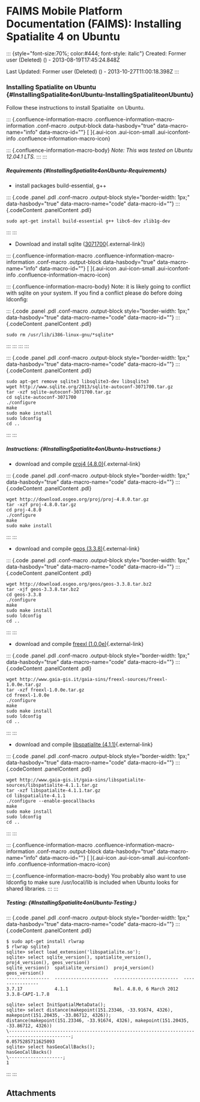 FAIMS Mobile Platform Documentation (FAIMS): Installing Spatialite 4 on Ubuntu
==============================================================================

::: {style="font-size:70%; color:#444; font-style: italic"}
Created: Former user (Deleted) () - 2013-08-19T17:45:24.848Z

Last Updated: Former user (Deleted) () - 2013-10-27T11:00:18.398Z
:::

<div>

### Installing Spatialite on Ubuntu {#InstallingSpatialite4onUbuntu-InstallingSpatialiteonUbuntu}

Follow these instructions to install Spatialite  on Ubuntu.

::: {.confluence-information-macro .confluence-information-macro-information .conf-macro .output-block data-hasbody="true" data-macro-name="info" data-macro-id=""}
[ ]{.aui-icon .aui-icon-small .aui-iconfont-info
.confluence-information-macro-icon}

::: {.confluence-information-macro-body}
*Note: This was tested on Ubuntu 12.04.1 LTS.*
:::
:::

##### Requirements {#InstallingSpatialite4onUbuntu-Requirements}

-   install packages build-essential, g++

::: {.code .panel .pdl .conf-macro .output-block style="border-width: 1px;" data-hasbody="true" data-macro-name="code" data-macro-id=""}
::: {.codeContent .panelContent .pdl}
``` {.syntaxhighlighter-pre data-syntaxhighlighter-params="brush: java; gutter: false; theme: Confluence" data-theme="Confluence"}
sudo apt-get install build-essential g++ libc6-dev zlib1g-dev
```
:::
:::

-   Download and install sqlite
    ([3071700](http://www.sqlite.org/2013/sqlite-autoconf-3071700.tar.gz){.external-link})

::: {.confluence-information-macro .confluence-information-macro-information .conf-macro .output-block data-hasbody="true" data-macro-name="info" data-macro-id=""}
[ ]{.aui-icon .aui-icon-small .aui-iconfont-info
.confluence-information-macro-icon}

::: {.confluence-information-macro-body}
Note: it is likely going to conflict with sqlite on your system. If you
find a conflict please do before doing ldconfig:

::: {.code .panel .pdl .conf-macro .output-block style="border-width: 1px;" data-hasbody="true" data-macro-name="code" data-macro-id=""}
::: {.codeContent .panelContent .pdl}
``` {.syntaxhighlighter-pre data-syntaxhighlighter-params="brush: java; gutter: false; theme: Confluence" data-theme="Confluence"}
sudo rm /usr/lib/i386-linux-gnu/*sqlite*
```
:::
:::
:::
:::

::: {.code .panel .pdl .conf-macro .output-block style="border-width: 1px;" data-hasbody="true" data-macro-name="code" data-macro-id=""}
::: {.codeContent .panelContent .pdl}
``` {.syntaxhighlighter-pre data-syntaxhighlighter-params="brush: java; gutter: false; theme: Confluence" data-theme="Confluence"}
sudo apt-get remove sqlite3 libsqlite3-dev libsqlite3
wget http://www.sqlite.org/2013/sqlite-autoconf-3071700.tar.gz
tar -xzf sqlite-autoconf-3071700.tar.gz 
cd sqlite-autoconf-3071700
./configure
make
sudo make install
sudo ldconfig
cd ..
```
:::
:::

##### Instructions: {#InstallingSpatialite4onUbuntu-Instructions:}

-   download and compile [proj4
    (4.8.0)](https://trac.osgeo.org/proj/){.external-link}

::: {.code .panel .pdl .conf-macro .output-block style="border-width: 1px;" data-hasbody="true" data-macro-name="code" data-macro-id=""}
::: {.codeContent .panelContent .pdl}
``` {.syntaxhighlighter-pre data-syntaxhighlighter-params="brush: java; gutter: false; theme: Confluence" data-theme="Confluence"}
wget http://download.osgeo.org/proj/proj-4.8.0.tar.gz
tar -xzf proj-4.8.0.tar.gz
cd proj-4.8.0
./configure
make
sudo make install
```
:::
:::

-   download and compile [geos
    (3.3.8)](https://trac.osgeo.org/geos/){.external-link}

::: {.code .panel .pdl .conf-macro .output-block style="border-width: 1px;" data-hasbody="true" data-macro-name="code" data-macro-id=""}
::: {.codeContent .panelContent .pdl}
``` {.syntaxhighlighter-pre data-syntaxhighlighter-params="brush: java; gutter: false; theme: Confluence" data-theme="Confluence"}
wget http://download.osgeo.org/geos/geos-3.3.8.tar.bz2
tar -xjf geos-3.3.8.tar.bz2
cd geos-3.3.8
./configure
make
sudo make install
sudo ldconfig
cd ..
```
:::
:::

-   download and compile [freexl
    (1.0.0e)](https://www.gaia-gis.it/fossil/freexl/index){.external-link}

::: {.code .panel .pdl .conf-macro .output-block style="border-width: 1px;" data-hasbody="true" data-macro-name="code" data-macro-id=""}
::: {.codeContent .panelContent .pdl}
``` {.syntaxhighlighter-pre data-syntaxhighlighter-params="brush: java; gutter: false; theme: Confluence" data-theme="Confluence"}
wget http://www.gaia-gis.it/gaia-sins/freexl-sources/freexl-1.0.0e.tar.gz
tar -xzf freexl-1.0.0e.tar.gz
cd freexl-1.0.0e
./configure
make
sudo make install
sudo ldconfig
cd ..
```
:::
:::

-   download and compile [libspatialite
    (4.1.1)](http://www.gaia-gis.it/gaia-sins/libspatialite-sources/libspatialite-4.1.1.tar.gz){.external-link}

::: {.code .panel .pdl .conf-macro .output-block style="border-width: 1px;" data-hasbody="true" data-macro-name="code" data-macro-id=""}
::: {.codeContent .panelContent .pdl}
``` {.syntaxhighlighter-pre data-syntaxhighlighter-params="brush: java; gutter: false; theme: Confluence" data-theme="Confluence"}
wget http://www.gaia-gis.it/gaia-sins/libspatialite-sources/libspatialite-4.1.1.tar.gz
tar -xzf libspatialite-4.1.1.tar.gz
cd libspatialite-4.1.1
./configure --enable-geocallbacks
make
sudo make install
sudo ldconfig
cd ..
```
:::
:::

::: {.confluence-information-macro .confluence-information-macro-information .conf-macro .output-block data-hasbody="true" data-macro-name="info" data-macro-id=""}
[ ]{.aui-icon .aui-icon-small .aui-iconfont-info
.confluence-information-macro-icon}

::: {.confluence-information-macro-body}
You probably also want to use ldconfig to make sure /usr/local/lib is
included when Ubuntu looks for shared libraries.
:::
:::

##### Testing: {#InstallingSpatialite4onUbuntu-Testing:}

::: {.code .panel .pdl .conf-macro .output-block style="border-width: 1px;" data-hasbody="true" data-macro-name="code" data-macro-id=""}
::: {.codeContent .panelContent .pdl}
``` {.syntaxhighlighter-pre data-syntaxhighlighter-params="brush: java; gutter: false; theme: Confluence" data-theme="Confluence"}
$ sudo apt-get install rlwrap
$ rlwrap sqlite3
sqlite> select load_extension('libspatialite.so');
sqlite> select sqlite_version(), spatialite_version(), proj4_version(), geos_version()
sqlite_version()  spatialite_version()  proj4_version()           geos_version()  
----------------  --------------------  ------------------------  ----------------
3.7.17            4.1.1                 Rel. 4.8.0, 6 March 2012  3.3.8-CAPI-1.7.8 

sqlite> select InitSpatialMetaData();
sqlite> select distance(makepoint(151.23346, -33.91674, 4326), makepoint(151.20435, -33.86712, 4326));
distance(makepoint(151.23346, -33.91674, 4326), makepoint(151.20435, -33.86712, 4326))
\---------------------------------------------------------------------------------------------;
0.0575285711625093
sqlite> select hasGeoCallBacks();
hasGeoCallBacks()
\--------------------;
1
```
:::
:::

</div>

Attachments
-----------
